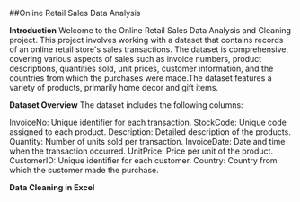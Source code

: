 ##Online Retail Sales Data Analysis

**Introduction**
Welcome to the Online Retail Sales Data Analysis and Cleaning project. This project involves working with a dataset that contains records of an online retail store's sales transactions. The dataset is comprehensive, covering various aspects of sales such as invoice numbers, product descriptions, quantities sold, unit prices, customer information, and the countries from which the purchases were made.The dataset features a variety of products, primarily home decor and gift items.

**Dataset Overview**
The dataset includes the following columns:

InvoiceNo: Unique identifier for each transaction.
StockCode: Unique code assigned to each product.
Description: Detailed description of the products.
Quantity: Number of units sold per transaction.
InvoiceDate: Date and time when the transaction occurred.
UnitPrice: Price per unit of the product.
CustomerID: Unique identifier for each customer.
Country: Country from which the customer made the purchase.

**Data Cleaning in Excel**



